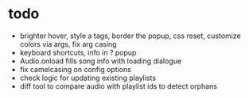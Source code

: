 # todo

- brighter hover, style a tags, border the popup, css reset, customize colors via args, fix arg casing
- keyboard shortcuts, info in ? popup
- Audio.onload fills song info with loading dialogue
- fix camelcasing on config options
- check logic for updating existing playlists
- diff tool to compare audio with playlist ids to detect orphans
